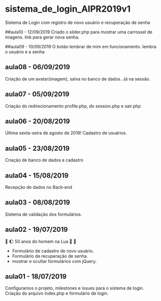 # sistema_de_login_AIPR2019v1
Sistema de Login com registro de novo usuário e recuperação de senha

##aula10 - 12/09/2019
Criado o slider.php para mostrar uma carrossel de imagens.
link para gerar nova senha.

##aula09 - 10/09/2019
O botão lembrar de mim em funcionamento.
lembra o usuário e a senha

## aula08 - 06/09/2019
Criação de um avatar(imagem), salva no banco de dados. Já na sessão.

## aula07 - 05/09/2019
Criação do redirecionamento profile.php,
do session.php e sair.php 

## aula06 - 20/08/2019
Última sexta-seira de agosto de 2019!
Cadastro de usuários.

## aula05 - 23/08/2019
Criação de banco de dados e cadastro

## aula04 - 15/08/2019
Recepção de dados no Back-end

## aula03 - 08/08/2019
Sistema de validação dos formulários.

## aula02 - 19/07/2019 
:rocket: :moon: 50 anos do homem na Lua 🌝 🌚

* Formulário de cadastro de novo usuário.
* Formulário de recuperação de senha.
* mostrar e ocultar formulários com jQuery.

## aula01 - 18/07/2019
Configuramos o projeto, milestones e issues para o sistema de login.
Criação do arquivo index.php e formulário de login.
